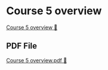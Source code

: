 # Course 5 overview

[Course 5 overview 🔗](https://www.coursera.org/learn/put-it-all-together-prepare-for-a-cloud-security-analyst-job/supplement/9YaPd/course-5-overview)

## PDF File

[Course 5 overview.pdf 🔗](https://1drv.ms/b/c/526c45566c8c239a/EY4O1K7Db-tPoZ5bsVwX_X0BFjvcKIuw1e-XeYT4aVknIA?e=xu0qzE)
